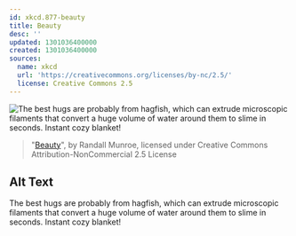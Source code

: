 ```yaml
---
id: xkcd.877-beauty
title: Beauty
desc: ''
updated: 1301036400000
created: 1301036400000
sources:
  name: xkcd
  url: 'https://creativecommons.org/licenses/by-nc/2.5/'
  license: Creative Commons 2.5
---
```

![The best hugs are probably from hagfish, which can extrude microscopic filaments that convert a huge volume of water around them to slime in seconds. Instant cozy blanket!](https://imgs.xkcd.com/comics/beauty.png)
> "[Beauty](https://xkcd.com/877/)", by Randall Munroe, licensed under Creative Commons Attribution-NonCommercial 2.5 License

## Alt Text
The best hugs are probably from hagfish, which can extrude microscopic filaments that convert a huge volume of water around them to slime in seconds. Instant cozy blanket!
